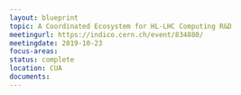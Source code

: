 ```yaml
---
layout: blueprint
topic: A Coordinated Ecosystem for HL-LHC Computing R&D
meetingurl: https://indico.cern.ch/event/834880/
meetingdate: 2019-10-23
focus-areas:
status: complete
location: CUA
documents:
---
```


